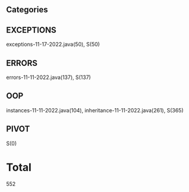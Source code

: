 ## Categories
## EXCEPTIONS
exceptions-11-17-2022.java(50), S(50)

## ERRORS
errors-11-11-2022.java(137), S(137)

## OOP
instances-11-11-2022.java(104), inheritance-11-11-2022.java(261), S(365)

## PIVOT
S(0)

# Total 
552